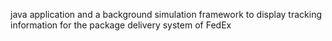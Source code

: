 java application and a background simulation framework to display tracking information for the package delivery system of FedEx
